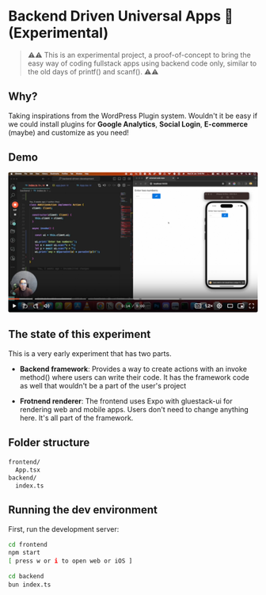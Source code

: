 # Backend Driven Universal Apps 🚨 (Experimental)

> ⚠️⚠ This is an experimental project, a proof-of-concept to bring the easy way of coding fullstack apps using backend code only, similar to the old days of printf() and scanf(). ⚠⚠️

## Why?

Taking inspirations from the WordPress Plugin system. Wouldn't it be easy if we could install plugins for **Google Analytics**, **Social Login**, **E-commerce** (maybe) and customize as you need!

## Demo

[![Backend Driven Universal Apps](screencast/screenshot.png)](https://www.loom.com/share/5354c3e306cb41ec92daa4b00130c5bd](https://www.loom.com/share/eb731f2a327f456ab0986bcb8f616357) "Backend Driven Universal Apps")

## The state of this experiment

This is a very early experiment that has two parts.

- **Backend framework**: Provides a way to create actions with an invoke method() where users can write their code. It has the framework code as well that wouldn't be a part of the user's project

- **Frotnend renderer**: The frontend uses Expo with gluestack-ui for rendering web and mobile apps. Users don't need to change anything here. It's all part of the framework.

## Folder structure

```
frontend/
  App.tsx
backend/
  index.ts
```

## Running the dev environment

First, run the development server:

```bash
cd frontend
npm start
[ press w or i to open web or iOS ]
```

```bash
cd backend
bun index.ts
```
